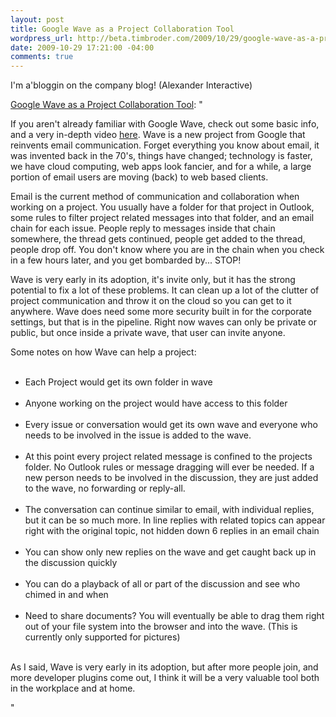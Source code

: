 ```yaml
--- 
layout: post
title: Google Wave as a Project Collaboration Tool
wordpress_url: http://beta.timbroder.com/2009/10/29/google-wave-as-a-project-collaboration-tool/
date: 2009-10-29 17:21:00 -04:00
comments: true
---
```

I'm a'bloggin on the company blog! (Alexander Interactive)

<a href="http://www.alexanderinteractive.com/blog/2009/10/google-wave-as-a-project-collaboration-tool.html">Google Wave as a Project Collaboration Tool</a>: "<p>If you aren't already familiar with Google Wave, check out some basic info, and a very in-depth video <a href="http://wave.google.com/help/wave/about.html">here</a>.  Wave is a new project from Google that reinvents email communication.  Forget everything you know about email, it was invented back in the 70's, things have changed; technology is faster, we have cloud computing, web apps look fancier, and for a while, a large portion of email users are moving (back) to web based clients. </p>

<p>Email is the current method of communication and collaboration when working on a project.  You usually have a folder for that project in Outlook, some rules to filter project related messages into that folder, and an email chain for each issue. People reply to messages inside that chain somewhere, the thread gets continued, people get added to the thread, people drop off.  You don't know where you are in the chain when you check in a few hours later, and you get bombarded by... STOP! </p>

<p>Wave is very early in its adoption, it's invite only, but it has the strong potential to fix a lot of these problems.  It can clean up a lot of the clutter of project communication and throw it on the cloud so you can get to it anywhere.  Wave does need some more security built in for the corporate settings, but that is in the pipeline.  Right now waves can only be private or public, but once inside a private wave, that user can invite anyone. </p>

<p>Some notes on how Wave can help a project:<ul><br />
 <li>Each Project would get its own folder in wave</li><br />
 <li>Anyone working on the project would have access to this folder</li><br />
 <li>Every issue or conversation would get its own wave and everyone who needs to be involved in the issue is added to the wave. </li><br />
 <li>At this point every project related message is confined to the projects folder.  No Outlook rules or message dragging will ever be needed.  If a new person needs to be involved in the discussion, they are just added to the wave, no forwarding or reply-all.</li><br />
 <li>The conversation can continue similar to email, with individual replies, but it can be so much more.  In line replies with related topics can appear right with the original topic, not hidden down 6 replies in an email chain</li><br />
 <li>You can show only new replies on the wave and get caught back up in the discussion quickly</li><br />
 <li>You can do a playback of all or part of the discussion and see who chimed in and when</li><br />
 <li>Need to share documents? You will eventually be able to drag them right out of your file system into the browser and into the wave.  (This is currently only supported for pictures) </li><br />
</ul></p>

<p>As I said, Wave is very early in its adoption, but after more people join, and more developer plugins come out, I think it will be a very valuable tool both in the workplace and at home.</p>"
